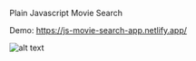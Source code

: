 Plain Javascript Movie Search

Demo: https://js-movie-search-app.netlify.app/

![alt text](https://imgur.com/a/vdbUhKn)